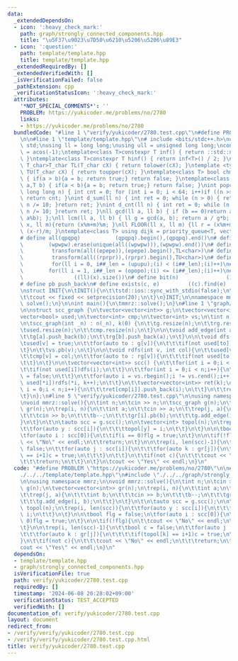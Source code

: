 ```yaml
---
data:
  _extendedDependsOn:
  - icon: ':heavy_check_mark:'
    path: graph/strongly_connected_components.hpp
    title: "\u5F37\u9023\u7D50\u6210\u5206\u5206\u89E3"
  - icon: ':question:'
    path: template/template.hpp
    title: template/template.hpp
  _extendedRequiredBy: []
  _extendedVerifiedWith: []
  _isVerificationFailed: false
  _pathExtension: cpp
  _verificationStatusIcon: ':heavy_check_mark:'
  attributes:
    '*NOT_SPECIAL_COMMENTS*': ''
    PROBLEM: https://yukicoder.me/problems/no/2780
    links:
    - https://yukicoder.me/problems/no/2780
  bundledCode: "#line 1 \"verify/yukicoder/2780.test.cpp\"\n#define PROBLEM \"https://yukicoder.me/problems/no/2780\"\
    \n\n#line 1 \"template/template.hpp\"\n# include <bits/stdc++.h>\nusing namespace\
    \ std;\nusing ll = long long;\nusing ull = unsigned long long;\nconst double pi\
    \ = acos(-1);\ntemplate<class T>constexpr T inf() { return ::std::numeric_limits<T>::max();\
    \ }\ntemplate<class T>constexpr T hinf() { return inf<T>() / 2; }\ntemplate <typename\
    \ T_char>T_char TL(T_char cX) { return tolower(cX); }\ntemplate <typename T_char>T_char\
    \ TU(T_char cX) { return toupper(cX); }\ntemplate<class T> bool chmin(T& a,T b)\
    \ { if(a > b){a = b; return true;} return false; }\ntemplate<class T> bool chmax(T&\
    \ a,T b) { if(a < b){a = b; return true;} return false; }\nint popcnt(unsigned\
    \ long long n) { int cnt = 0; for (int i = 0; i < 64; i++)if ((n >> i) & 1)cnt++;\
    \ return cnt; }\nint d_sum(ll n) { int ret = 0; while (n > 0) { ret += n % 10;\
    \ n /= 10; }return ret; }\nint d_cnt(ll n) { int ret = 0; while (n > 0) { ret++;\
    \ n /= 10; }return ret; }\nll gcd(ll a, ll b) { if (b == 0)return a; return gcd(b,\
    \ a%b); };\nll lcm(ll a, ll b) { ll g = gcd(a, b); return a / g*b; };\nll MOD(ll\
    \ x, ll m){return (x%m+m)%m; }\nll FLOOR(ll x, ll m) {ll r = (x%m+m)%m; return\
    \ (x-r)/m; }\ntemplate<class T> using dijk = priority_queue<T, vector<T>, greater<T>>;\n\
    # define all(qpqpq)           (qpqpq).begin(),(qpqpq).end()\n# define UNIQUE(wpwpw)\
    \        (wpwpw).erase(unique(all((wpwpw))),(wpwpw).end())\n# define LOWER(epepe)\
    \         transform(all((epepe)),(epepe).begin(),TL<char>)\n# define UPPER(rprpr)\
    \         transform(all((rprpr)),(rprpr).begin(),TU<char>)\n# define rep(i,upupu)\
    \         for(ll i = 0, i##_len = (upupu);(i) < (i##_len);(i)++)\n# define reps(i,opopo)\
    \        for(ll i = 1, i##_len = (opopo);(i) <= (i##_len);(i)++)\n# define len(x)\
    \                ((ll)(x).size())\n# define bit(n)               (1LL << (n))\n\
    # define pb push_back\n# define exists(c, e)         ((c).find(e) != (c).end())\n\
    \nstruct INIT{\n\tINIT(){\n\t\tstd::ios::sync_with_stdio(false);\n\t\tstd::cin.tie(0);\n\
    \t\tcout << fixed << setprecision(20);\n\t}\n}INIT;\n\nnamespace mmrz {\n\tvoid\
    \ solve();\n}\n\nint main(){\n\tmmrz::solve();\n}\n#line 1 \"graph/strongly_connected_components.hpp\"\
    \n\nstruct scc_graph {\n\tvector<vector<int>> g;\n\tvector<vector<int>> rg;\n\t\
    vector<bool> used;\n\tvector<int> cmp;\n\tvector<int> vs;\n\tint n;\n\tint k;\n\
    \n\tscc_graph(int _n) : n(_n), k(0) {\n\t\tg.resize(n);\n\t\trg.resize(n);\n\t\
    \tused.resize(n);\n\t\tcmp.resize(n);\n\t}\n\n\tvoid add_edge(int a, int b) {\n\
    \t\tg[a].push_back(b);\n\t\trg[b].push_back(a);\n\t}\n\n\tvoid dfs(int v){\n\t\
    \tused[v] = true;\n\t\tfor(auto to : g[v]){\n\t\t\tif(not used[to])dfs(to);\n\t\
    \t}\n\t\tvs.pb(v);\n\t}\n\n\tvoid rdfs(int v, int col){\n\t\tused[v] = true;\n\
    \t\tcmp[v] = col;\n\t\tfor(auto to : rg[v]){\n\t\t\tif(not used[to])rdfs(to, col);\n\
    \t\t}\n\t}\n\n\tvector<vector<int>> scc() {\n\t\tfor(int i = 0;i < n;i++){\n\t\
    \t\tif(not used[i])dfs(i);\n\t\t}\n\t\tfor(int i = 0;i < n;i++){\n\t\t\tused[i]\
    \ = false;\n\t\t}\n\t\tfor(auto i = vs.rbegin();i != vs.rend();i++){\n\t\t\tif(not\
    \ used[*i])rdfs(*i, k++);\n\t\t}\n\t\tvector<vector<int>> ret(k);\n\t\tfor(int\
    \ i = 0;i < n;i++){\n\t\t\tret[cmp[i]].push_back(i);\n\t\t}\n\t\treturn ret;\n\
    \t}\n};\n#line 5 \"verify/yukicoder/2780.test.cpp\"\n\nusing namespace mmrz;\n\
    \nvoid mmrz::solve(){\n\tint n;\n\tcin >> n;\n\tscc_graph g(n);\n\tvector<vector<int>>\
    \ gr(n);\n\trep(i, n){\n\t\tint a;\n\t\tcin >> a;\n\t\trep(j, a){\n\t\t\tint b;\n\
    \t\t\tcin >> b;\n\t\t\tb--;\n\t\t\tgr[i].pb(b);\n\t\t\tg.add_edge(i, b);\n\t\t\
    }\n\t}\n\t\n\tauto scc = g.scc();\n\n\tvector<int> topol(n);\n\trep(i, len(scc)){\n\
    \t\tfor(auto y : scc[i]){\n\t\t\ttopol[y] = i;\n\t\t}\n\t}\n\n\tbool flg = false;\n\
    \tfor(auto i : scc[0]){\n\t\tif(i == 0)flg = true;\n\t}\n\n\tif(!flg){\n\t\tcout\
    \ << \"No\" << endl;\n\t\treturn;\n\t}\n\n\trep(i, len(scc)-1){\n\t\tbool c =\
    \ false;\n\t\tfor(auto j : scc[i]){\n\t\t\tfor(auto k : gr[j]){\n\t\t\t\tif(topol[k]\
    \ == i+1)c = true;\n\t\t\t}\n\t\t}\n\t\tif(not c){\n\t\t\tcout << \"No\" << endl;\n\
    \t\t\treturn;\n\t\t}\n\t}\n\tcout << \"Yes\" << endl;\n}\n"
  code: "#define PROBLEM \"https://yukicoder.me/problems/no/2780\"\n\n#include \"\
    ./../../template/template.hpp\"\n#include \"./../../graph/strongly_connected_components.hpp\"\
    \n\nusing namespace mmrz;\n\nvoid mmrz::solve(){\n\tint n;\n\tcin >> n;\n\tscc_graph\
    \ g(n);\n\tvector<vector<int>> gr(n);\n\trep(i, n){\n\t\tint a;\n\t\tcin >> a;\n\
    \t\trep(j, a){\n\t\t\tint b;\n\t\t\tcin >> b;\n\t\t\tb--;\n\t\t\tgr[i].pb(b);\n\
    \t\t\tg.add_edge(i, b);\n\t\t}\n\t}\n\t\n\tauto scc = g.scc();\n\n\tvector<int>\
    \ topol(n);\n\trep(i, len(scc)){\n\t\tfor(auto y : scc[i]){\n\t\t\ttopol[y] =\
    \ i;\n\t\t}\n\t}\n\n\tbool flg = false;\n\tfor(auto i : scc[0]){\n\t\tif(i ==\
    \ 0)flg = true;\n\t}\n\n\tif(!flg){\n\t\tcout << \"No\" << endl;\n\t\treturn;\n\
    \t}\n\n\trep(i, len(scc)-1){\n\t\tbool c = false;\n\t\tfor(auto j : scc[i]){\n\
    \t\t\tfor(auto k : gr[j]){\n\t\t\t\tif(topol[k] == i+1)c = true;\n\t\t\t}\n\t\t\
    }\n\t\tif(not c){\n\t\t\tcout << \"No\" << endl;\n\t\t\treturn;\n\t\t}\n\t}\n\t\
    cout << \"Yes\" << endl;\n}\n"
  dependsOn:
  - template/template.hpp
  - graph/strongly_connected_components.hpp
  isVerificationFile: true
  path: verify/yukicoder/2780.test.cpp
  requiredBy: []
  timestamp: '2024-06-08 20:28:02+09:00'
  verificationStatus: TEST_ACCEPTED
  verifiedWith: []
documentation_of: verify/yukicoder/2780.test.cpp
layout: document
redirect_from:
- /verify/verify/yukicoder/2780.test.cpp
- /verify/verify/yukicoder/2780.test.cpp.html
title: verify/yukicoder/2780.test.cpp
---
```

